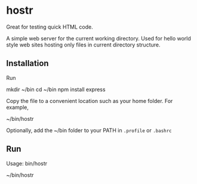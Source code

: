 hostr
=====

Great for testing quick HTML code.  

A simple web server for the current working directory.  Used for hello world style web sites hosting only files in current directory structure.


Installation
------------

Run

  mkdir ~/bin
  cd ~/bin
  npm install express 

Copy the file to a convenient location such as your home folder.  For example,

  ~/bin/hostr

Optionally, add the ~/bin folder to your PATH in `.profile` or `.bashrc`

Run
---

Usage: bin/hostr

  ~/bin/hostr
